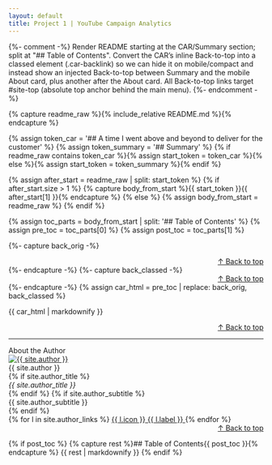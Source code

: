 ```yaml
---
layout: default
title: Project 1 | YouTube Campaign Analytics
---
```


{%- comment -%}
Render README starting at the CAR/Summary section; split at "## Table of Contents".
Convert the CAR’s inline Back-to-top into a classed element (.car-backlink) so we can
hide it on mobile/compact and instead show an injected Back-to-top between Summary and
the mobile About card, plus another after the About card.
All Back-to-top links target #site-top (absolute top anchor behind the main menu).
{%- endcomment -%}

{% capture readme_raw %}{% include_relative README.md %}{% endcapture %}

{% assign token_car = '## A time I went above and beyond to deliver for the customer' %}
{% assign token_summary = '## Summary' %}
{% if readme_raw contains token_car %}{% assign start_token = token_car %}{% else %}{% assign start_token = token_summary %}{% endif %}

{% assign after_start = readme_raw | split: start_token %}
{% if after_start.size > 1 %}
  {% capture body_from_start %}{{ start_token }}{{ after_start[1] }}{% endcapture %}
{% else %}
  {% assign body_from_start = readme_raw %}
{% endif %}

{% assign toc_parts = body_from_start | split: '## Table of Contents' %}
{% assign pre_toc = toc_parts[0] %}
{% assign post_toc = toc_parts[1] %}

{%- capture back_orig -%}<div align="right"><a href="#site-top">↑ Back to top</a></div>{%- endcapture -%}
{%- capture back_classed -%}<div class="car-backlink" align="right"><a href="#site-top">↑ Back to top</a></div>{%- endcapture -%}
{% assign car_html = pre_toc | replace: back_orig, back_classed %}

{{ car_html | markdownify }}

<!-- Mobile/compact-only: Back to top BETWEEN Summary and About -->
<div class="backlink--injected" align="right"><a href="#site-top">↑ Back to top</a></div>
<hr class="m-divider" />

<!-- Mobile/compact-only About the Author (after Summary, before TOC) -->
<div class="author-card author-card--mobile">
  <div class="author-card__heading">About the Author</div>

  <a href="{{ site.author_photo }}" target="_blank" rel="noopener">
    <img class="author-card__photo" src="{{ site.author_photo }}" alt="{{ site.author }}">
  </a>

  <div class="author-card__name">{{ site.author }}</div>
  {% if site.author_title %}<div class="author-card__title"><em>{{ site.author_title }}</em></div>{% endif %}
  {% if site.author_subtitle %}<div class="author-card__subtitle">{{ site.author_subtitle }}</div>{% endif %}

  <div class="author-card__links">
    {% for l in site.author_links %}
      <a class="author-card__btn" href="{{ l.url | escape }}" target="_blank" rel="noopener noreferrer">
        {{ l.icon }} {{ l.label }}
      </a>
    {% endfor %}
  </div>
</div>

<!-- Mobile/compact-only: Back to top AFTER About -->
<div class="backlink--after-author" align="right"><a href="#site-top">↑ Back to top</a></div>

{% if post_toc %}
  {% capture rest %}## Table of Contents{{ post_toc }}{% endcapture %}
  {{ rest | markdownify }}
{% endif %}
